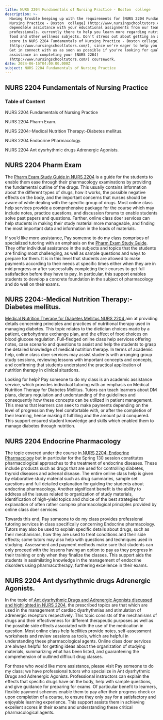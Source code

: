 ```yaml
---
title: NURS 2204 Fundamentals of Nursing Practice - Boston  college
description: >-
  Having trouble keeping up with the requirements for [NURS 2204 Fundamentals of
  Nursing Practice - Boston  college] (http://www.nursingschooltutors.com/) Get
  dependable assistance with your educational assignments from our team of
  professionals. currently there to help you learn more regarding nutritious
  food and other wellness subjects. Don't stress out about getting an acceptable
  score in NURS 2204 Fundamentals of Nursing Practice - Boston college]
  (http://www.nursingschooltutors.com/), since we're eager to help you flourish.
  Get in connect with us as soon as possible if you're looking for qualified
  assistance in completing your [NURS 2204]
  (http://www.nursingschooltutors.com/) coursework.
date: 2024-06-16T04:00:00.000Z
subject: NURS 2204 Fundamentals of Nursing Practice
---
```


## **NURS 2204 Fundamentals of Nursing Practice**

### Table of Content

NURS 2204 Fundamentals of Nursing Practice

NURS 2204 Pharm Exam.

NURS 2204:-Medical Nutrition Therapy:-Diabetes mellitus.

NURS 2204 Endocrine Pharmacology.

NURS 2204 Ant dysrhythmic drugs Adrenergic Agonists.

## NURS 2204 Pharm Exam

The [Pharm Exam Study Guide in NURS 2204](https://www.bc.edu/bc-web/schools/cson.html) is a guide for the
students to enable them ease through their pharmacology examinations by
providing the fundamental outline of the drugs. This usually contains
information about the different types of drugs, how it works, the possible
negative effects on the body, and the important concerns that nurses should be
aware of while dealing with the specific group of drugs. Most online class help
services provide a comprehensive package for the course which may include
notes, practice questions, and discussion forums to enable students solve past
papers and questions. Farther, online class doer services can help students in
making their study material more manageable, and finding the most important
data and information in the loads of materials.

If you’d like more assistance, Pay someone to do my class comprises of specialized tutoring with an emphasis on
the [Pharm Exam Study Guide](https://www.bc.edu/bc-web/schools/cson.html). They offer individual assistance
in the subjects and topics that the students are finding most challenging, as
well as sample questions and ways to prepare for them. It is in this level that
students are allowed to make payments according to their needs at specific
times either when they are in mid progress or after successfully completing
their courses to get full satisfaction before they have to pay. In particular,
this support enables students to develop a concrete foundation in the subject
of pharmacology and do well on their exams.

## NURS 2204:-Medical Nutrition Therapy:-Diabetes mellitus.

[Medical Nutrition Therapy for Diabetes Mellitus NURS 2204 ](https://www.bc.edu/bc-web/schools/cson.html)aim at providing details concerning principles and practices of nutritional therapy used in managing diabetes. This topic relates to the dietician choices
made by a patient, carbohydrate exchange plan, and the effect of food choices
on blood glucose regulation. Full-fledged online class help services offering
notes, case scenario and questions to assist and help the students to grasp the
detailed knowledge of medical nutrition therapy. In terms of academic help,
online class doer services may assist students with arranging group study
sessions, reviewing lessons with important concepts and concepts, and
confirming that students understand the practical application of nutrition
therapy in clinical situations.

Looking for help? Pay someone to do my class is an academic assistance service, which provides individual tutoring
with an emphasis on Medical Nutrition Therapy for Diabetes Mellitus. Tutors can
teach learners about DM plans, dietary regulation and understanding of the
guidelines and consequently how these concepts can be utilized in patient
management. This means that learners can seek to make payments depending on the
level of progression they feel comfortable with, or after the completion of
their learning, hence making it fulfilling and the amount paid conquered. This
support ensured student knowledge and skills which enabled them to manage
diabetes through nutrition.

## NURS 2204 Endocrine Pharmacology

The topic covered under the course in[ NURS 2204: Endocrine Pharmacology](https://www.bc.edu/bc-web/schools/cson.html) but in particular for
the Spring 130 session constitutes pharmacological approaches to the treatment
of endocrine diseases. These include products such as drugs that are used for
controlling diabetes, thyroid diseases and adrenal disease. The entire online
class help is given by elaborative study material such as drug summaries,
sample set questions and full detailed explanation for guiding the students
about endocrine pharmacology. Another significant benefit is the ability to
address all the issues related to organization of study materials,
identification of high-yield topics and choice of the best strategies for
explanation of often rather complex pharmacological principles provided by
online class doer services.

Towards this end, Pay someone to do my class provides professional tutoring services in class specifically concerning Endocrine pharmacology. Tutors may also be used to explain specific details about drugs,
such as their mechanisms, how they are used to treat conditions and their side
effects; some tutors may also help with questions and techniques used in
studying. Assessment and payment methods make sure that students can only
proceed with the lessons having an option to pay as they progress in their
training or only when they finalize the classes. This support aids the students
in assimilating knowledge in the management of endocrine disorders using
pharmacotherapy, furthering excellence in their exams.

## NURS 2204 Ant dysrhythmic drugs Adrenergic Agonists.

In the topic of[ Ant dysrhythmic Drugs and Adrenergic Agonists discussed and highlighted in NURS
2204](https://www.bc.edu/bc-web/schools/cson.html), the prescribed topics are that which are used in the management of cardiac dysrhythmias and stimulation of
adrenergic receptors respectively. This topic consists of the mechanisms of
drugs and their effectiveness for different therapeutic purposes as well as the
possible side effects associated with the use of the medication in question.
Most online class help facilities provide notes, self-assessment worksheets and
review sessions as tools, which are helpful in understanding these
pharmacological agents. Online class doer services are always helpful for
getting ideas about the organization of studying materials, summarizing what
has been listed, and guaranteeing the comprehension of outlined difficult drug
classes.

For those who would like more assistance, please visit Pay someone to do my class; we have professional
tutors who specialize in Ant dysrhythmic Drugs and Adrenergic Agonists.
Professional instructors can explain the effects that specific drugs have on
the body, help with sample questions, and give guidance for preparing for
exams. Of particular benefit to learners, flexible payment schemes enable them
to pay after their progress check or upon completion of a course, to ensure
they only pay for a satisfactory and enjoyable learning experience. This
support assists them in achieving excellent scores in their exams and
understanding these critical pharmacological agents.
